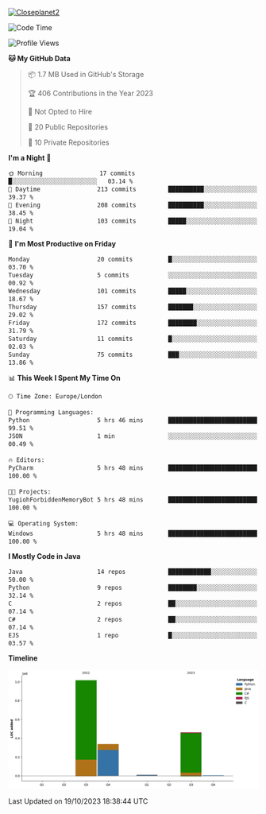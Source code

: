 [![Closeplanet2](https://github-readme-stats.vercel.app/api?username=Closeplanet2&show_icons=true&theme=tokyonight&count_private=true)]([https://github.com/Closeplanet2])

<!--START_SECTION:waka-->
![Code Time](http://img.shields.io/badge/Code%20Time-40%20hrs%204%20mins-blue)

![Profile Views](http://img.shields.io/badge/Profile%20Views-80-blue)

**🐱 My GitHub Data** 

> 📦 1.7 MB Used in GitHub's Storage 
 > 
> 🏆 406 Contributions in the Year 2023
 > 
> 🚫 Not Opted to Hire
 > 
> 📜 20 Public Repositories 
 > 
> 🔑 10 Private Repositories 
 > 
**I'm a Night 🦉** 

```text
🌞 Morning                17 commits          █░░░░░░░░░░░░░░░░░░░░░░░░   03.14 % 
🌆 Daytime                213 commits         ██████████░░░░░░░░░░░░░░░   39.37 % 
🌃 Evening                208 commits         ██████████░░░░░░░░░░░░░░░   38.45 % 
🌙 Night                  103 commits         █████░░░░░░░░░░░░░░░░░░░░   19.04 % 
```
📅 **I'm Most Productive on Friday** 

```text
Monday                   20 commits          █░░░░░░░░░░░░░░░░░░░░░░░░   03.70 % 
Tuesday                  5 commits           ░░░░░░░░░░░░░░░░░░░░░░░░░   00.92 % 
Wednesday                101 commits         █████░░░░░░░░░░░░░░░░░░░░   18.67 % 
Thursday                 157 commits         ███████░░░░░░░░░░░░░░░░░░   29.02 % 
Friday                   172 commits         ████████░░░░░░░░░░░░░░░░░   31.79 % 
Saturday                 11 commits          █░░░░░░░░░░░░░░░░░░░░░░░░   02.03 % 
Sunday                   75 commits          ███░░░░░░░░░░░░░░░░░░░░░░   13.86 % 
```


📊 **This Week I Spent My Time On** 

```text
🕑︎ Time Zone: Europe/London

💬 Programming Languages: 
Python                   5 hrs 46 mins       █████████████████████████   99.51 % 
JSON                     1 min               ░░░░░░░░░░░░░░░░░░░░░░░░░   00.49 % 

🔥 Editors: 
PyCharm                  5 hrs 48 mins       █████████████████████████   100.00 % 

🐱‍💻 Projects: 
YugiohForbiddenMemoryBot 5 hrs 48 mins       █████████████████████████   100.00 % 

💻 Operating System: 
Windows                  5 hrs 48 mins       █████████████████████████   100.00 % 
```

**I Mostly Code in Java** 

```text
Java                     14 repos            ████████████░░░░░░░░░░░░░   50.00 % 
Python                   9 repos             ████████░░░░░░░░░░░░░░░░░   32.14 % 
C                        2 repos             ██░░░░░░░░░░░░░░░░░░░░░░░   07.14 % 
C#                       2 repos             ██░░░░░░░░░░░░░░░░░░░░░░░   07.14 % 
EJS                      1 repo              █░░░░░░░░░░░░░░░░░░░░░░░░   03.57 % 
```



**Timeline**

![Lines of Code chart](https://raw.githubusercontent.com/Closeplanet2/Closeplanet2/main/assets/bar_graph.png)


 Last Updated on 19/10/2023 18:38:44 UTC
<!--END_SECTION:waka-->
